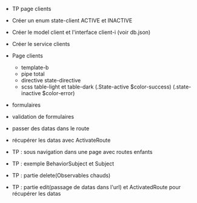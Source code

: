 - TP page clients

- Créer un enum state-client ACTIVE et INACTIVE
- Créer le model client et l'interface client-i (voir db.json)
- Créer le service clients
- Page clients
  - template-b
  - pipe total
  - directive state-directive
  - scss table-light et table-dark (.State-active $color-success) (.state-inactive $color-error)

- formulaires
- validation de formulaires
- passer des datas dans le route
- récupérer les datas avec ActivateRoute
- TP : sous navigation dans une page avec routes enfants
- TP : exemple BehaviorSubject et Subject
- TP : partie delete(Observables chauds)
- TP : partie edit(passage de datas dans l'url) et ActivatedRoute pour récupérer les datas
